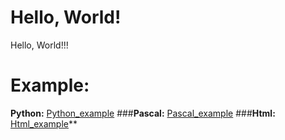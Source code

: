 # Hello, World! #
Hello, World!!!


# Example:

**Python:**
[Python_example](https://github.com/Nano-Keglya/HW/blob/master/hello_world.py)
###**Pascal:**
[Pascal_example](https://github.com/Nano-Keglya/HW/blob/master/Hello_world.pas)
###**Html:**
[Html_example](https://github.com/Nano-Keglya/HW/blob/master/hello_world.html)**
